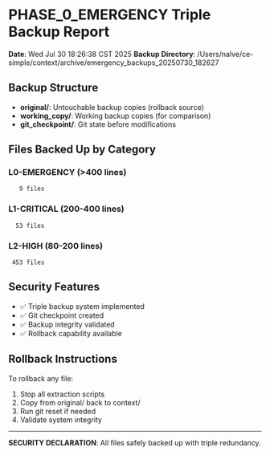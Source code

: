 # PHASE_0_EMERGENCY Triple Backup Report

**Date**: Wed Jul 30 18:26:38 CST 2025
**Backup Directory**: /Users/nalve/ce-simple/context/archive/emergency_backups_20250730_182627

## Backup Structure
- **original/**: Untouchable backup copies (rollback source)
- **working_copy/**: Working backup copies (for comparison)
- **git_checkpoint/**: Git state before modifications

## Files Backed Up by Category

### L0-EMERGENCY (>400 lines)
       9 files

### L1-CRITICAL (200-400 lines)  
      53 files

### L2-HIGH (80-200 lines)
     453 files

## Security Features
- ✅ Triple backup system implemented
- ✅ Git checkpoint created
- ✅ Backup integrity validated
- ✅ Rollback capability available

## Rollback Instructions
To rollback any file:
1. Stop all extraction scripts
2. Copy from original/ back to context/
3. Run git reset if needed
4. Validate system integrity

---
**SECURITY DECLARATION**: All files safely backed up with triple redundancy.
